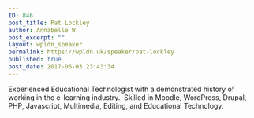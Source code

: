 ```yaml
---
ID: 846
post_title: Pat Lockley
author: Annabelle W
post_excerpt: ""
layout: wpldn_speaker
permalink: https://wpldn.uk/speaker/pat-lockley
published: true
post_date: 2017-06-03 23:43:34
---
```

Experienced Educational Technologist with a demonstrated history of working in the e-learning industry.  Skilled in Moodle, WordPress, Drupal, PHP, Javascript, Multimedia, Editing, and Educational Technology.
